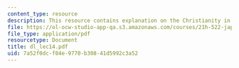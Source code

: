 ```yaml
---
content_type: resource
description: This resource contains explanation on the Christianity in Japan.
file: https://ol-ocw-studio-app-qa.s3.amazonaws.com/courses/21h-522-japan-in-the-age-of-the-samurai-history-and-film-fall-2006/7a52f0dcf04e9770b30841d5992c3a52_dl_lec14.pdf
file_type: application/pdf
resourcetype: Document
title: dl_lec14.pdf
uid: 7a52f0dc-f04e-9770-b308-41d5992c3a52
---
```

